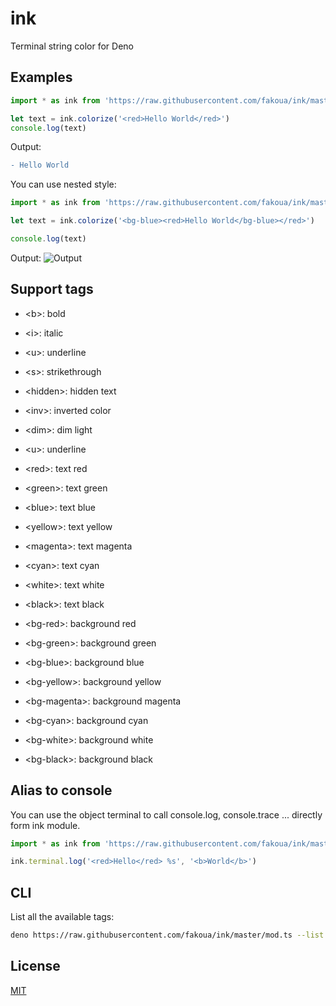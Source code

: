 # ink

Terminal string color for Deno

## Examples

```ts
import * as ink from 'https://raw.githubusercontent.com/fakoua/ink/master/mod.ts'

let text = ink.colorize('<red>Hello World</red>')
console.log(text)
```
Output:
```diff
- Hello World
```
You can use nested style:

```ts
import * as ink from 'https://raw.githubusercontent.com/fakoua/ink/master/mod.ts'

let text = ink.colorize('<bg-blue><red>Hello World</bg-blue></red>')

console.log(text)
```
Output: ![Output](https://via.placeholder.com/220x40/0000FF/FF0000/?text=Hello%20World)

## Support tags

- &lt;b>: bold
- &lt;i>: italic
- &lt;u>: underline
- &lt;s>: strikethrough
- &lt;hidden>: hidden text
- &lt;inv>: inverted color
- &lt;dim>: dim light
- &lt;u>: underline

- &lt;red>: text red
- &lt;green>: text green
- &lt;blue>: text blue
- &lt;yellow>: text yellow
- &lt;magenta>: text magenta
- &lt;cyan>: text cyan
- &lt;white>: text white
- &lt;black>: text black

- &lt;bg-red>: background red
- &lt;bg-green>: background green
- &lt;bg-blue>: background blue
- &lt;bg-yellow>: background yellow
- &lt;bg-magenta>: background magenta
- &lt;bg-cyan>: background cyan
- &lt;bg-white>: background white
- &lt;bg-black>: background black

## Alias to console

You can use the object terminal to call console.log, console.trace ... directly form ink module.

```ts
import * as ink from 'https://raw.githubusercontent.com/fakoua/ink/master/mod.ts'

ink.terminal.log('<red>Hello</red> %s', '<b>World</b>')
```
## CLI
List all the available tags:
```bash
deno https://raw.githubusercontent.com/fakoua/ink/master/mod.ts --list
```
## License

[MIT](LICENSE)
